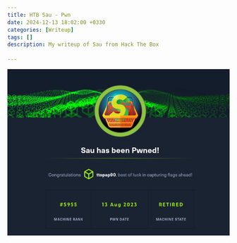 ```yaml
---
title: HTB Sau - Pwn
date: 2024-12-13 18:02:00 +0330
categories: [Writeup]
tags: []
description: My writeup of Sau from Hack The Box

---
```


![](assets/img/sau_congrats.png)